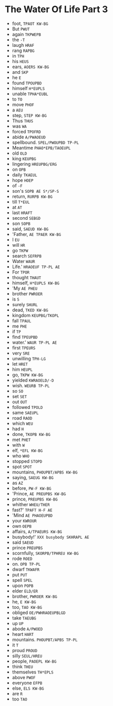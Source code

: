 # The Water Of Life Part 3

* foot, `TPAOT KW-BG`
* But `PWUT`
* again `TKPWEPB`
* the `-T`
* laugh `HRAF`
* rang `RAPBG`
* in `TPH`
* his `HEUS`
* ears, `AOERS KW-BG`
* and `SKP`
* he `E`
* found `TPOUPBD`
* himself `H*EUPLS`
* unable `TPHA*EUBL`
* to `TO`
* move `PHOF`
* a `AEU`
* step, `STEP KW-BG`
* Thus `THUS`
* was `WA`
* forced `TPOFRD`
* abide `A/PWAOEUD`
* spellbound. `SPEL/PWOUPBD TP-PL`
* Meantime `PHAO*EPB/TAOEUPL`
* old `OLD`
* king `KEUPBG`
* lingering `HREUPBG/ERG`
* on `OPB`
* daily `TKAEUL`
* hope `HOEP`
* of `-F`
* son's `SOPB AE S*/SP-S`
* return, `RURPB KW-BG`
* till `T*EUL`
* at `AT`
* last `HRAFT`
* second `SEBGD`
* son `SOPB`
* said, `SAEUD KW-BG`
* 'Father, `AE TPAER KW-BG`
* I `EU`
* will `HR`
* go `TKPW`
* search `SEFRPB`
* Water `WAUR`
* Life.' `HRAOEUF TP-PL AE`
* For `TPOR`
* thought `THAUT`
* himself, `H*EUPLS KW-BG`
* 'My `AE PHEU`
* brother `PWROER`
* is `S`
* surely `SHURL`
* dead, `TKED KW-BG`
* kingdom `KEUPBG/TKOPL`
* fall `TPAUL`
* me `PHE`
* if `TP`
* find `TPEUPBD`
* water.' `WAUR TP-PL AE`
* first `TPEURS`
* very `SRE`
* unwilling `TPH-LG`
* let `HRET`
* him `HEUPL`
* go, `TKPW KW-BG`
* yielded `KWRAOELD/-D`
* wish. `WEURB TP-PL`
* so `SO`
* set `SET`
* out `OUT`
* followed `TPOLD`
* same `SAEUPL`
* road `RAOD`
* which `WEU`
* had `H`
* done, `TKOPB KW-BG`
* met `PHET`
* with `W`
* elf, `*EFL KW-BG`
* who `WHO`
* stopped `STOPD`
* spot `SPOT`
* mountains, `PHOUPBT/APBS KW-BG`
* saying, `SAEUG KW-BG`
* as `AZ`
* before, `PW-F KW-BG`
* 'Prince, `AE PREUPBS KW-BG`
* prince, `PREUPBS KW-BG`
* whither `WHEU/THER`
* fast?' `TPAFT H-F AE`
* 'Mind `AE PHAOEUPBD`
* your `KWROUR`
* own `OEPB`
* affairs, `A/TPAEURS KW-BG`
* busybody!' `XXX busybody SKHRAPL AE`
* said `SAEUD`
* prince `PREUPBS`
* scornfully, `SKORPB/TPHREU KW-BG`
* rode `ROED`
* on. `OPB TP-PL`
* dwarf `TKWAFR`
* put `PUT`
* spell `SPEL`
* upon `POPB`
* elder `ELD/ER`
* brother, `PWROER KW-BG`
* he, `E KW-BG`
* too, `TAO KW-BG`
* obliged `OE/PWHRAOEUPBLGD`
* take `TAEUBG`
* up `UP`
* abode `A/PWOED`
* heart `HART`
* mountains. `PHOUPBT/APBS TP-PL`
* it `T`
* proud `PROUD`
* silly `SEUL/HREU`
* people, `PAOEPL KW-BG`
* think `THEU`
* themselves `TH*EPLS`
* above `PWOF`
* everyone `EFPB`
* else, `ELS KW-BG`
* are `R`
* too `TAO`
